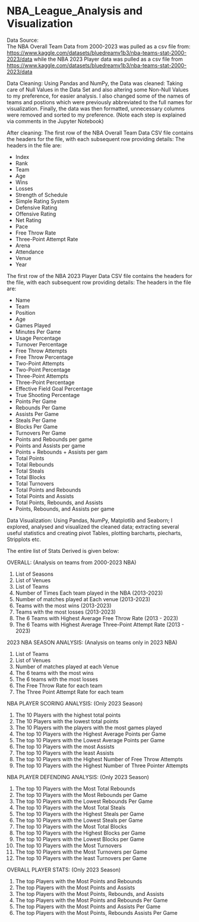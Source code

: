 # NBA_League_Analysis and Visualization 

Data Source: <br>
The NBA Overall Team Data from 2000-2023 was pulled as a csv file from: https://www.kaggle.com/datasets/bluedreamv1b3/nba-teams-stat-2000-2023/data
while the NBA 2023 Player data was pulled as a csv file from https://www.kaggle.com/datasets/bluedreamv1b3/nba-teams-stat-2000-2023/data 


Data Cleaning:
Using Pandas and NumPy, the Data was cleaned: 
Taking care of Null Values in the Data Set and also altering some Non-Null Values to my preference, for easier analysis. 
I also changed some of the names of teams and postions which were previously abbreviated to the full names for visualization.
Finally, the data was then formatted, unnecessary columns were removed and sorted to my preference.
(Note each step is explained via comments in the Jupyter Notebook)

After cleaning: 
The first row of the NBA Overall Team Data  CSV file contains the headers for the file, with each subsequent row providing details: 
The headers in the file are:
  * Index
  * Rank
  * Team
  * Age
  * Wins
  * Losses
  * Strength of Schedule
  * Simple Rating System
  * Defensive Rating   
  * Offensive Rating
  * Net Rating
  * Pace
  * Free Throw Rate
  * Three-Point Attempt Rate
  * Arena
  * Attendance
  * Venue
  * Year

The first row of the NBA 2023 Player Data  CSV file contains the headers for the file, with each subsequent row providing details: 
The headers in the file are:
  * Name
  * Team
  * Position
  * Age
  * Games Played  
  * Minutes Per Game
  * Usage Percentage    
  * Turnover Percentage   
  * Free Throw Attempts                      
  * Free Throw Percentage  
  * Two-Point Attempts
  * Two-Point Percentage 
  * Three-Point Attempts 
  * Three-Point Percentage 
  * Effective Field Goal Percentage
  * True Shooting Percentage   
  * Points Per Game
  * Rebounds Per Game 
  * Assists Per Game
  * Steals Per Game 
  * Blocks Per Game 
  * Turnovers Per Game 
  * Points and Rebounds per game  
  * Points and Assists per game 
  * Points + Rebounds + Assists per gam
  * Total Points   
  * Total Rebounds  
  * Total Steals 
  * Total Blocks  
  * Total Turnovers
  * Total Points and Rebounds
  * Total Points and Assists  
  * Total Points, Rebounds, and Assists
  * Points, Rebounds, and Assists per game


Data Visualization:
Using Pandas, NumPy, Matplotlib and Seaborn; I explored, analysed and visualized the cleaned data; extracting several useful statistics and creating pivot Tables, plotting barcharts, piecharts, Stripplots etc. 

The entire list of Stats Derived is given below: 

OVERALL: 
(Analysis on teams from 2000-2023 NBA)
1.	List of Seasons
2.	List of Venues
3.	List of Teams
4.	Number of Times Each team played in the NBA (2013-2023)
5.	Number of matches played at Each venue (2013-2023)
6.	Teams with the most wins (2013-2023)
7.	Teams with the most losses (2013-2023) 
8.	The 6 Teams with Highest Average Free Throw Rate (2013 - 2023)
9.	The 6 Teams with Highest Average Three-Point Attempt Rate (2013 - 2023)

2023 NBA SEASON ANALYSIS: 
(Analysis on teams only in 2023 NBA)
1. List of Teams
2. List of Venues
3. Number of matches played at each Venue
4. The 6 teams with the most wins
5. The 6 teams with the most losses
6. The Free Throw Rate for each team
7. The Three Point Attempt Rate for each team

NBA PLAYER SCORING ANALYSIS: 
(Only 2023 Season)
1. The 10 Players with the highest total points
2. The 10 Players with the lowest total points
3. The 10 Players with the players with the most games played
4. The top 10 Players with the Highest Average Points per Game
5. The top 10 Players with the Lowest Average Points per Game
6. The top 10 Players with the most Assists
7. The top 10 Players with the least Assists
8. The top 10 Players with the Highest Number of Free Throw Attempts
9. The top 10 Players with the Highest Number of Three Pointer Attempts

NBA PLAYER DEFENDING ANALYSIS: 
(Only 2023 Season)
1. The top 10 Players with the Most Total Rebounds
2. The top 10 Players with the Most Rebounds per Game
3. The top 10 Players with the Lowest Rebounds Per Game 
4. The top 10 Players with the Most Total Steals
5. The top 10 Players with the Highest Steals per Game 
6. The top 10 Players with the Lowest Steals per Game
7. The top 10 Players with the Most Total Blocks 
8. The top 10 Players with the Highest Blocks per Game 
9. The top 10 Players with the Lowest Blocks per Game 
10. The top 10 Players with the Most Turnovers 
11. The top 10 Players with the Most Turnovers per Game 
12. The top 10 Players with the least Turnovers per Game 


OVERALL PLAYER STATS:
(Only 2023 Season)
1. The top Players with the Most Points and Rebounds
2. The top Players with the Most Points and Assists
3. The top Players with the Most Points, Rebounds, and Assists
4. The top Players with the Most Points and Rebounds Per Game 
5. The top Players with the Most Points and Assists Per Game 
6. The top Players with the Most Points, Rebounds Assists Per Game 





 
  
